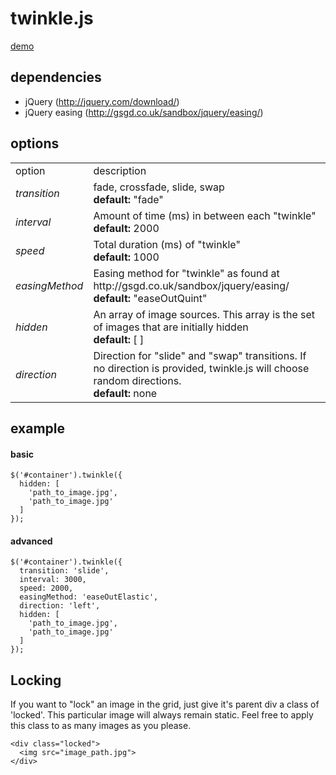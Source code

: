 twinkle.js
=======

[demo](http://mikekavouras.com/twinkle)

## dependencies
* jQuery (http://jquery.com/download/)
* jQuery easing (http://gsgd.co.uk/sandbox/jquery/easing/)

## options

<table>
  <tr>
    <td>option</td>
    <td>description</td>
  </tr>
  <tr>
    <td><i>transition<i></td>
    <td>fade, crossfade, slide, swap<br>
    <strong>default: </strong>"fade"</td>
  </tr>
  <tr>
    <td><i>interval</i></td>
    <td>Amount of time (ms) in between each "twinkle"<br>
    <strong>default: </strong>2000</td>
  </tr>
  <tr>
    <td><i>speed</i></td>
    <td>Total duration (ms) of "twinkle" <br>
    <strong>default: </strong> 1000</td>
  </tr>
  <tr>
    <td><i>easingMethod</i></td>
    <td>
      Easing method for "twinkle" as found at http://gsgd.co.uk/sandbox/jquery/easing/ <br>
      <strong>default: </strong>"easeOutQuint"
    </td>
  </tr>
  <tr>
    <td><i>hidden</i></td>
    <td>An array of image sources. This array is the set of images that are initially hidden<br>
      <strong>default: </strong>[ ]
    </td>
  </tr>
  <tr>
    <td><i>direction</i></td>
    <td>Direction for "slide" and "swap" transitions. If no direction is provided, twinkle.js will choose random directions.<br>
    <strong>default: </strong>none
    </td>
  </tr>
</table>

## example

#### basic

    $('#container').twinkle({
      hidden: [
        'path_to_image.jpg',
        'path_to_image.jpg'
      ]
    });

#### advanced

    $('#container').twinkle({
      transition: 'slide',
      interval: 3000,
      speed: 2000,
      easingMethod: 'easeOutElastic',
      direction: 'left',
      hidden: [
        'path_to_image.jpg',
        'path_to_image.jpg'
      ]
    });

## Locking

If you want to "lock" an image in the grid, just give it's parent div a class of 'locked'. This particular image will always remain static. Feel free to apply this class to as many images as you please.

    <div class="locked">
      <img src="image_path.jpg">
    </div>

